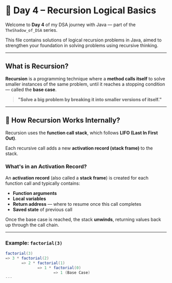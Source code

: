 # 📅 Day 4 – Recursion Logical Basics

Welcome to **Day 4** of my DSA journey with Java — part of the `TheShadow_of_DSA` series.

This file contains solutions of logical recursion problems in Java, aimed to strengthen your foundation in solving problems using recursive thinking.

---

##  What is Recursion?

**Recursion** is a programming technique where a **method calls itself** to solve smaller instances of the same problem, until it reaches a stopping condition — called the **base case**.

> **"Solve a big problem by breaking it into smaller versions of itself."**

---

## 🔄 How Recursion Works Internally?

Recursion uses the **function call stack**, which follows **LIFO (Last In First Out)**.

Each recursive call adds a new **activation record (stack frame)** to the stack.

###  What's in an Activation Record?
An **activation record** (also called a **stack frame**) is created for each function call and typically contains:

-  **Function arguments**  
-  **Local variables**  
-  **Return address** — where to resume once this call completes  
-  **Saved state** of previous call

Once the base case is reached, the stack **unwinds**, returning values back up through the call chain.

---

###  Example: `factorial(3)`

```java
factorial(3)
=> 3 * factorial(2)
       => 2 * factorial(1)
              => 1 * factorial(0)
                     => 1 (Base Case)
---
